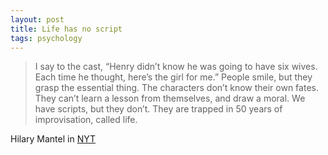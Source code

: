 ```yaml
---
layout: post
title: Life has no script
tags: psychology
---
```


> I say to the cast, “Henry didn’t know he was going to have six wives. Each time he thought, here’s the girl for me.” People smile, but they grasp the essential thing. The characters don’t know their own fates. They can’t learn a lesson from themselves, and draw a moral. We have scripts, but they don’t. They are trapped in 50 years of improvisation, called life. 

Hilary Mantel in [NYT]

[NYT]: http://nyti.ms/1Rr6tO6